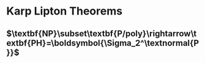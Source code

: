# Karp Lipton Theorems

## $\textbf{NP}\subset\textbf{P/poly}\rightarrow\textbf{PH}=\boldsymbol{\Sigma_2^\textnormal{P}}$

